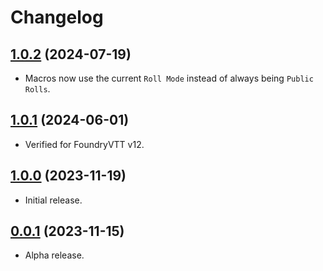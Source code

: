 # Changelog

## [1.0.2](https://github.com/jendave/augmented-reality/commits/main) (2024-07-19)

* Macros now use the current `Roll Mode` instead of always being `Public Rolls`.

## [1.0.1](https://github.com/jendave/augmented-reality/commits/main) (2024-06-01)

* Verified for FoundryVTT v12.

## [1.0.0](https://github.com/jendave/augmented-reality/commits/main) (2023-11-19)

* Initial release.

## [0.0.1](https://github.com/jendave/augmented-reality/commits/main) (2023-11-15)

* Alpha release.
